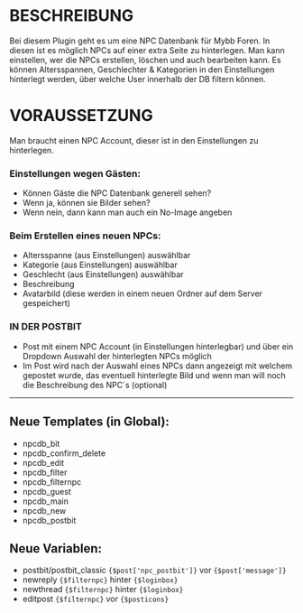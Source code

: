 # BESCHREIBUNG
Bei diesem Plugin geht es um eine NPC Datenbank für Mybb Foren. In diesen ist es möglich NPCs auf einer extra Seite zu hinterlegen. Man kann einstellen, wer die NPCs erstellen, löschen und auch bearbeiten kann. 
Es können Altersspannen, Geschlechter & Kategorien in den Einstellungen hinterlegt werden, über welche User innerhalb der DB filtern können. 

# VORAUSSETZUNG
Man braucht einen NPC Account, dieser ist in den Einstellungen zu hinterlegen. 

### Einstellungen wegen Gästen:
- Können Gäste die NPC Datenbank generell sehen?
- Wenn ja, können sie Bilder sehen?
- Wenn nein, dann kann man auch ein No-Image angeben

### Beim Erstellen eines neuen NPCs:
- Altersspanne (aus Einstellungen) auswählbar
- Kategorie (aus Einstellungen) auswählbar
- Geschlecht (aus Einstellungen) auswählbar
- Beschreibung
- Avatarbild (diese werden in einem neuen Ordner auf dem Server gespeichert)

### IN DER POSTBIT 
- Post mit einem NPC Account (in Einstellungen hinterlegbar) und über ein Dropdown Auswahl der hinterlegten NPCs möglich
- Im Post wird nach der Auswahl eines NPCs dann angezeigt mit welchem gepostet wurde, das eventuell hinterlegte Bild und wenn man will noch die Beschreibung des NPC´s (optional)

---

## Neue Templates (in Global):
- npcdb_bit	
- npcdb_confirm_delete	
- npcdb_edit	
- npcdb_filter
- npcdb_filternpc
- npcdb_guest
- npcdb_main
- npcdb_new
- npcdb_postbit

## Neue Variablen:
- postbit/postbit_classic `{$post['npc_postbit']}` vor `{$post['message']}`
- newreply `{$filternpc}` hinter `{$loginbox}`
- newthread `{$filternpc}` hinter `{$loginbox}`
- editpost  `{$filternpc}` vor `{$posticons}`
